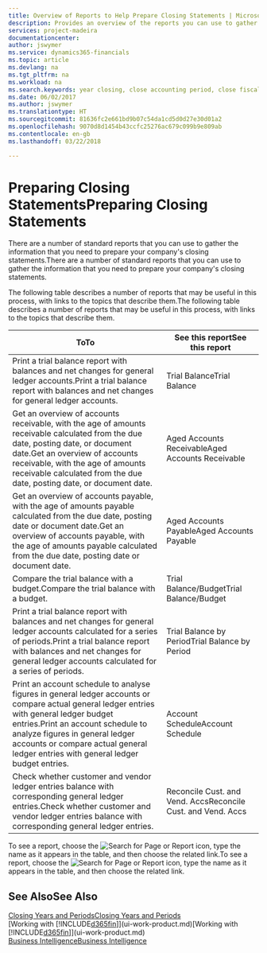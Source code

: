 ```yaml
---
title: Overview of Reports to Help Prepare Closing Statements | Microsoft Docs
description: Provides an overview of the reports you can use to gather information to prepare your company's closing statements when closing the fiscal year.
services: project-madeira
documentationcenter: 
author: jswymer
ms.service: dynamics365-financials
ms.topic: article
ms.devlang: na
ms.tgt_pltfrm: na
ms.workload: na
ms.search.keywords: year closing, close accounting period, close fiscal year, aging, creditor payments, vendor payments, assets, liabilities, equity, analysis, reporting, financial report, business intelligence, BI, Power Bi, KPI
ms.date: 06/02/2017
ms.author: jswymer
ms.translationtype: HT
ms.sourcegitcommit: 81636fc2e661bd9b07c54da1cd5d0d27e30d01a2
ms.openlocfilehash: 9070d8d1454b43ccfc25276ac679c099b9e809ab
ms.contentlocale: en-gb
ms.lasthandoff: 03/22/2018

---
```

# <a name="preparing-closing-statements"></a><span data-ttu-id="a1669-103">Preparing Closing Statements</span><span class="sxs-lookup"><span data-stu-id="a1669-103">Preparing Closing Statements</span></span>
<span data-ttu-id="a1669-104">There are a number of standard reports that you can use to gather the information that you need to prepare your company's closing statements.</span><span class="sxs-lookup"><span data-stu-id="a1669-104">There are a number of standard reports that you can use to gather the information that you need to prepare your company's closing statements.</span></span>

<span data-ttu-id="a1669-105">The following table describes a number of reports that may be useful in this process, with links to the topics that describe them.</span><span class="sxs-lookup"><span data-stu-id="a1669-105">The following table describes a number of reports that may be useful in this process, with links to the topics that describe them.</span></span>

| <span data-ttu-id="a1669-106">To</span><span class="sxs-lookup"><span data-stu-id="a1669-106">To</span></span> | <span data-ttu-id="a1669-107">See this report</span><span class="sxs-lookup"><span data-stu-id="a1669-107">See this report</span></span> |
| --- | --- |
| <span data-ttu-id="a1669-108">Print a trial balance report with balances and net changes for general ledger accounts.</span><span class="sxs-lookup"><span data-stu-id="a1669-108">Print a trial balance report with balances and net changes for general ledger accounts.</span></span> |<span data-ttu-id="a1669-109">Trial Balance</span><span class="sxs-lookup"><span data-stu-id="a1669-109">Trial Balance</span></span> |
| <span data-ttu-id="a1669-110">Get an overview of accounts receivable, with the age of amounts receivable calculated from the due date, posting date, or document date.</span><span class="sxs-lookup"><span data-stu-id="a1669-110">Get an overview of accounts receivable, with the age of amounts receivable calculated from the due date, posting date, or document date.</span></span> |<span data-ttu-id="a1669-111">Aged Accounts Receivable</span><span class="sxs-lookup"><span data-stu-id="a1669-111">Aged Accounts Receivable</span></span> |
| <span data-ttu-id="a1669-112">Get an overview of accounts payable, with the age of amounts payable calculated from the due date, posting date or document date.</span><span class="sxs-lookup"><span data-stu-id="a1669-112">Get an overview of accounts payable, with the age of amounts payable calculated from the due date, posting date or document date.</span></span> |<span data-ttu-id="a1669-113">Aged Accounts Payable</span><span class="sxs-lookup"><span data-stu-id="a1669-113">Aged Accounts Payable</span></span> |
| <span data-ttu-id="a1669-114">Compare the trial balance with a budget.</span><span class="sxs-lookup"><span data-stu-id="a1669-114">Compare the trial balance with a budget.</span></span> |<span data-ttu-id="a1669-115">Trial Balance/Budget</span><span class="sxs-lookup"><span data-stu-id="a1669-115">Trial Balance/Budget</span></span> |
| <span data-ttu-id="a1669-116">Print a trial balance report with balances and net changes for general ledger accounts calculated for a series of periods.</span><span class="sxs-lookup"><span data-stu-id="a1669-116">Print a trial balance report with balances and net changes for general ledger accounts calculated for a series of periods.</span></span> |<span data-ttu-id="a1669-117">Trial Balance by Period</span><span class="sxs-lookup"><span data-stu-id="a1669-117">Trial Balance by Period</span></span> |
| <span data-ttu-id="a1669-118">Print an account schedule to analyse figures in general ledger accounts or compare actual general ledger entries with general ledger budget entries.</span><span class="sxs-lookup"><span data-stu-id="a1669-118">Print an account schedule to analyze figures in general ledger accounts or compare actual general ledger entries with general ledger budget entries.</span></span> |<span data-ttu-id="a1669-119">Account Schedule</span><span class="sxs-lookup"><span data-stu-id="a1669-119">Account Schedule</span></span> |
| <span data-ttu-id="a1669-120">Check whether customer and vendor ledger entries balance with corresponding general ledger entries.</span><span class="sxs-lookup"><span data-stu-id="a1669-120">Check whether customer and vendor ledger entries balance with corresponding general ledger entries.</span></span> |<span data-ttu-id="a1669-121">Reconcile Cust. and Vend. Accs</span><span class="sxs-lookup"><span data-stu-id="a1669-121">Reconcile Cust. and Vend. Accs</span></span> |

<span data-ttu-id="a1669-122">To see a report, choose the ![Search for Page or Report](media/ui-search/search_small.png "Search for Page or Report icon") icon, type the name as it appears in the table, and then choose the related link.</span><span class="sxs-lookup"><span data-stu-id="a1669-122">To see a report, choose the ![Search for Page or Report](media/ui-search/search_small.png "Search for Page or Report icon") icon, type the name as it appears in the table, and then choose the related link.</span></span>

## <a name="see-also"></a><span data-ttu-id="a1669-123">See Also</span><span class="sxs-lookup"><span data-stu-id="a1669-123">See Also</span></span>
[<span data-ttu-id="a1669-124">Closing Years and Periods</span><span class="sxs-lookup"><span data-stu-id="a1669-124">Closing Years and Periods</span></span>](year-close-years-periods.md)  
<span data-ttu-id="a1669-125">[Working with [!INCLUDE[d365fin](includes/d365fin_md.md)]](ui-work-product.md)</span><span class="sxs-lookup"><span data-stu-id="a1669-125">[Working with [!INCLUDE[d365fin](includes/d365fin_md.md)]](ui-work-product.md)</span></span>  
[<span data-ttu-id="a1669-126">Business Intelligence</span><span class="sxs-lookup"><span data-stu-id="a1669-126">Business Intelligence</span></span>](bi.md)

